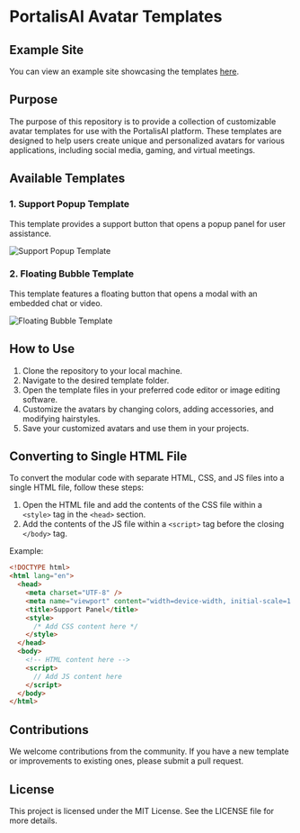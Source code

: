 # PortalisAI Avatar Templates

## Example Site

You can view an example site showcasing the templates [here](https://emmanuelahonle1.github.io/portalisAI-avatar-templates/).

## Purpose

The purpose of this repository is to provide a collection of customizable avatar templates for use with the PortalisAI platform. These templates are designed to help users create unique and personalized avatars for various applications, including social media, gaming, and virtual meetings.

## Available Templates

### 1. Support Popup Template

This template provides a support button that opens a popup panel for user assistance.

![Support Popup Template](path/to/support-popup-template.gif)

### 2. Floating Bubble Template

This template features a floating button that opens a modal with an embedded chat or video.

![Floating Bubble Template](path/to/floating-bubble-template.gif)

## How to Use

1. Clone the repository to your local machine.
2. Navigate to the desired template folder.
3. Open the template files in your preferred code editor or image editing software.
4. Customize the avatars by changing colors, adding accessories, and modifying hairstyles.
5. Save your customized avatars and use them in your projects.

## Converting to Single HTML File

To convert the modular code with separate HTML, CSS, and JS files into a single HTML file, follow these steps:

1. Open the HTML file and add the contents of the CSS file within a `<style>` tag in the `<head>` section.
2. Add the contents of the JS file within a `<script>` tag before the closing `</body>` tag.

Example:

```html
<!DOCTYPE html>
<html lang="en">
  <head>
    <meta charset="UTF-8" />
    <meta name="viewport" content="width=device-width, initial-scale=1.0" />
    <title>Support Panel</title>
    <style>
      /* Add CSS content here */
    </style>
  </head>
  <body>
    <!-- HTML content here -->
    <script>
      // Add JS content here
    </script>
  </body>
</html>
```

## Contributions

We welcome contributions from the community. If you have a new template or improvements to existing ones, please submit a pull request.

## License

This project is licensed under the MIT License. See the LICENSE file for more details.
